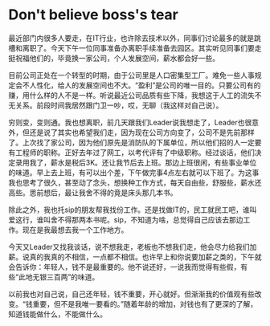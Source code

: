 Don't believe boss's tear
========

最近部门内很多人要走，在IT行业，也许除去技术以外，同事们讨论最多的就是跳槽和离职了。今天下午一位同事准备办离职手续准备去园区。其实听见同事们要走挺祝福他们的，毕竟换一家公司，个人发展空间，薪水都会好一些。

目前公司正处在一个转型的时期，由于公司里是人口密集型工厂。难免一些人事规定会不人性化，给人的发展空间也不大。“盈利”是公司的唯一目的。只要公司有的赚，用什么样的人不是一样。听说最近公司品质有些下降，我想这于人工的流失不无关系。前段时间我居然跟门卫一吵，哎，无聊（我这样对自己说）。

穷则变，变则通。我也想离职，前几天跟我们Leader说我想走了，Leader也很意外，但还是说了其实也希望我们走，因为现在公司方向变了，公司不是先前那样了。上次找了家公司，因为他们原先是消防队的下属单位，所以他们招的人一定要有工程师的职称。正好去年过了网工，以考代评有了中级职称。经过谈话，他们决定录用我了，薪水是税后3K。还让我节后去上班。那边上班很闲，有些事业单位的味道。早上去上班，有可以出个差，下午做完事4点左右就可以下班了。为这事我也思考了很久，甚至动了念头，想换种工作方式，每天自由些，舒服些，薪水还高些。思前想后，最让我舍不得的竟是床头那几本书。

除此之外，我也托sip的朋友帮我找份工作。还是找做IT的，民工就民工吧，谁叫爱这行，谁叫舍不得那两本书呢。sip，不知道为啥，总觉得自己应该去那边工作。现在是我最想去我一个工作地方。

今天又Leader又找我谈话，说不想我走，老板也不想我们走，他会尽力给我们加薪。说真的我真的不相信，一点都不相信。也许早上和你说要加薪之类的，下午就会告诉你：年轻人，钱不是最重要的。他不说还好，一说我而觉得有些假，有些“此地无银三百两”的味道。

以前我也对自己说，自己还年轻，钱不重要，开心就好。但渐渐我的价值观有些改变。“钱重要，但不是我唯一要看的。”随着年龄的增加，对钱也有了更深的了解，知道钱能做什么，不能做什么。

